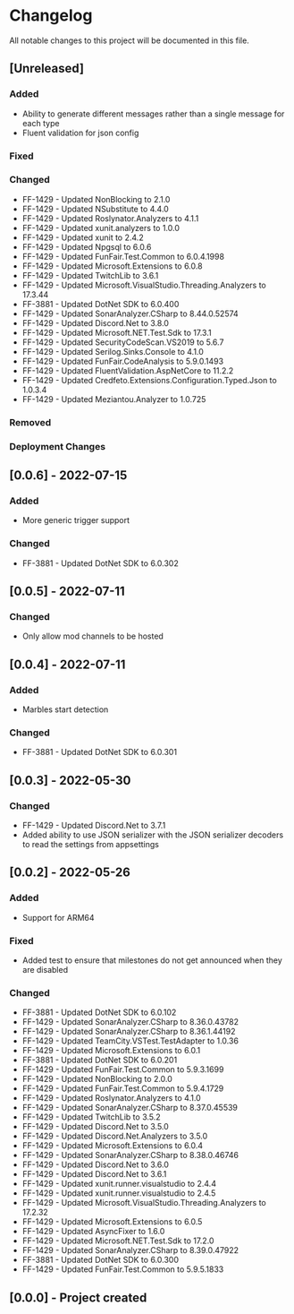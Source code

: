 ﻿# Changelog
All notable changes to this project will be documented in this file.

<!--
Please ADD ALL Changes to the UNRELEASED SECTION and not a specific release
-->

## [Unreleased]
### Added
- Ability to generate different messages rather than a single message for each type
- Fluent validation for json config
### Fixed
### Changed
- FF-1429 - Updated NonBlocking to 2.1.0
- FF-1429 - Updated NSubstitute to 4.4.0
- FF-1429 - Updated Roslynator.Analyzers to 4.1.1
- FF-1429 - Updated xunit.analyzers to 1.0.0
- FF-1429 - Updated xunit to 2.4.2
- FF-1429 - Updated Npgsql to 6.0.6
- FF-1429 - Updated FunFair.Test.Common to 6.0.4.1998
- FF-1429 - Updated Microsoft.Extensions to 6.0.8
- FF-1429 - Updated TwitchLib to 3.6.1
- FF-1429 - Updated Microsoft.VisualStudio.Threading.Analyzers to 17.3.44
- FF-3881 - Updated DotNet SDK to 6.0.400
- FF-1429 - Updated SonarAnalyzer.CSharp to 8.44.0.52574
- FF-1429 - Updated Discord.Net to 3.8.0
- FF-1429 - Updated Microsoft.NET.Test.Sdk to 17.3.1
- FF-1429 - Updated SecurityCodeScan.VS2019 to 5.6.7
- FF-1429 - Updated Serilog.Sinks.Console to 4.1.0
- FF-1429 - Updated FunFair.CodeAnalysis to 5.9.0.1493
- FF-1429 - Updated FluentValidation.AspNetCore to 11.2.2
- FF-1429 - Updated Credfeto.Extensions.Configuration.Typed.Json to 1.0.3.4
- FF-1429 - Updated Meziantou.Analyzer to 1.0.725
### Removed
### Deployment Changes

<!--
Releases that have at least been deployed to staging, BUT NOT necessarily released to live.  Changes should be moved from [Unreleased] into here as they are merged into the appropriate release branch
-->
## [0.0.6] - 2022-07-15
### Added
- More generic trigger support
### Changed
- FF-3881 - Updated DotNet SDK to 6.0.302

## [0.0.5] - 2022-07-11
### Changed
- Only allow mod channels to be hosted

## [0.0.4] - 2022-07-11
### Added
- Marbles start detection
### Changed
- FF-3881 - Updated DotNet SDK to 6.0.301

## [0.0.3] - 2022-05-30
### Changed
- FF-1429 - Updated Discord.Net to 3.7.1
- Added ability to use JSON serializer with the JSON serializer decoders to read the settings from appsettings

## [0.0.2] - 2022-05-26
### Added
- Support for ARM64
### Fixed
- Added test to ensure that milestones do not get announced when they are disabled
### Changed
- FF-3881 - Updated DotNet SDK to 6.0.102
- FF-1429 - Updated SonarAnalyzer.CSharp to 8.36.0.43782
- FF-1429 - Updated SonarAnalyzer.CSharp to 8.36.1.44192
- FF-1429 - Updated TeamCity.VSTest.TestAdapter to 1.0.36
- FF-1429 - Updated Microsoft.Extensions to 6.0.1
- FF-3881 - Updated DotNet SDK to 6.0.201
- FF-1429 - Updated FunFair.Test.Common to 5.9.3.1699
- FF-1429 - Updated NonBlocking to 2.0.0
- FF-1429 - Updated FunFair.Test.Common to 5.9.4.1729
- FF-1429 - Updated Roslynator.Analyzers to 4.1.0
- FF-1429 - Updated SonarAnalyzer.CSharp to 8.37.0.45539
- FF-1429 - Updated TwitchLib to 3.5.2
- FF-1429 - Updated Discord.Net to 3.5.0
- FF-1429 - Updated Discord.Net.Analyzers to 3.5.0
- FF-1429 - Updated Microsoft.Extensions to 6.0.4
- FF-1429 - Updated SonarAnalyzer.CSharp to 8.38.0.46746
- FF-1429 - Updated Discord.Net to 3.6.0
- FF-1429 - Updated Discord.Net to 3.6.1
- FF-1429 - Updated xunit.runner.visualstudio to 2.4.4
- FF-1429 - Updated xunit.runner.visualstudio to 2.4.5
- FF-1429 - Updated Microsoft.VisualStudio.Threading.Analyzers to 17.2.32
- FF-1429 - Updated Microsoft.Extensions to 6.0.5
- FF-1429 - Updated AsyncFixer to 1.6.0
- FF-1429 - Updated Microsoft.NET.Test.Sdk to 17.2.0
- FF-1429 - Updated SonarAnalyzer.CSharp to 8.39.0.47922
- FF-3881 - Updated DotNet SDK to 6.0.300
- FF-1429 - Updated FunFair.Test.Common to 5.9.5.1833

## [0.0.0] - Project created